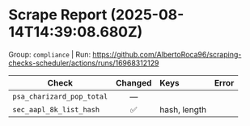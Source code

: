 # Scrape Report (2025-08-14T14:39:08.680Z)

Group: `compliance`  |  Run: https://github.com/AlbertoRoca96/scraping-checks-scheduler/actions/runs/16968312129

| Check | Changed | Keys | Error |
|---|:---:|:--|:--|
| `psa_charizard_pop_total` | — |  |  |
| `sec_aapl_8k_list_hash` | ✅ | hash, length |  |
